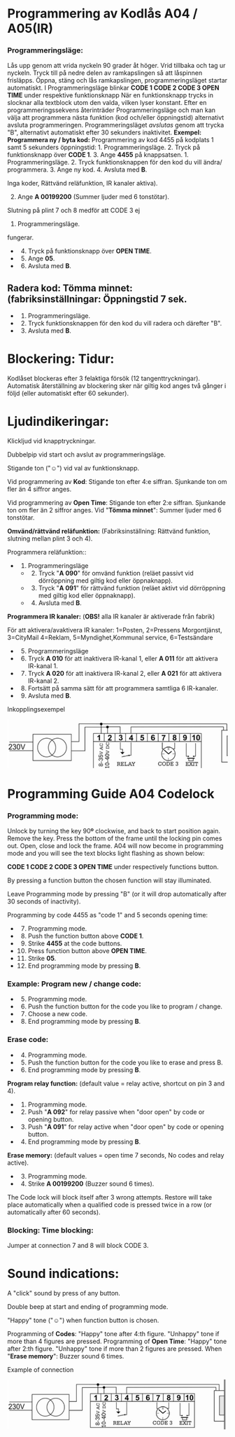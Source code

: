 # **Programmering av Kodlås A04 / A05(IR)**

### **Programmeringsläge:**

Lås upp genom att vrida nyckeln 90 grader åt höger. Vrid tillbaka och tag ur nyckeln. Tryck till på nedre delen av ramkapslingen så att låspinnen frisläpps. Öppna, stäng och lås ramkapslingen, programmeringsläget startar automatiskt. I Programmeringsläge blinkar **CODE 1 CODE 2 CODE 3 OPEN TIME** under respektive funktionsknapp När en funktionsknapp trycks in slocknar alla textblock utom den valda, vilken lyser konstant. Efter en programmeringssekvens återinträder Programmeringsläge och man kan välja att programmera nästa funktion (kod och/eller öppningstid) alternativt avsluta programmeringen. Programmeringsläget *avslutas* genom att trycka "B", alternativt automatiskt efter 30 sekunders inaktivitet. **Exempel: Programmera ny / byta kod:**  Programmering av kod 4455 på kodplats 1 samt 5 sekunders öppningstid: 1. Programmeringsläge. 2. Tryck på funktionsknapp över **CODE 1**. 3. Ange **4455** på knappsatsen. 1. Programmeringsläge. 2. Tryck funktionsknappen för den kod du vill ändra/ programmera. 3. Ange ny kod. 4. Avsluta med **B**.

Inga koder, Rättvänd reläfunktion, IR kanaler aktiva).

2. Ange **A 00199200** (Summer ljuder med 6 tonstötar).

Slutning på plint 7 och 8 medför att CODE 3 ej

1. Programmeringsläge.

fungerar.

- 4. Tryck på funktionsknapp över **OPEN TIME**.
- 5. Ange **05**.
- 6. Avsluta med **B**.

## **Radera kod: Tömma minnet:** (fabriksinställningar: Öppningstid 7 sek.

- 1. Programmeringsläge.
- 2. Tryck funktionsknappen för den kod du vill radera och därefter "B".
- 3. Avsluta med **B**.

# **Blockering: Tidur:**

Kodlåset blockeras efter 3 felaktiga försök (12 tangenttryckningar). Automatisk återställning av blockering sker när giltig kod anges två gånger i följd (eller automatiskt efter 60 sekunder).

# **Ljudindikeringar:**

Klickljud vid knapptryckningar.

Dubbelpip vid start och avslut av programmeringsläge.

Stigande ton ("☺") vid val av funktionsknapp.

Vid programmering av **Kod**: Stigande ton efter 4:e siffran. Sjunkande ton om fler än 4 siffror anges.

Vid programmering av **Open Time**: Stigande ton efter 2:e siffran. Sjunkande ton om fler än 2 siffror anges. Vid "**Tömma minnet**": Summer ljuder med 6 tonstötar.

**Omvänd/rättvänd reläfunktion:** (Fabriksinställning: Rättvänd funktion, slutning mellan plint 3 och 4).

Programmera reläfunktion::

- 1. Programmeringsläge
	- 2. Tryck "**A 090**" för omvänd funktion (reläet passivt vid dörröppning med giltig kod eller öppnaknapp).
	- 3. Tryck "**A 091**" för rättvänd funktion (reläet aktivt vid dörröppning med giltig kod eller öppnaknapp).
	- 4. Avsluta med **B**.

**Programmera IR kanaler:** (**OBS!** alla IR kanaler är aktiverade från fabrik)

För att aktivera/avaktivera IR kanaler: 1=Posten, 2=Pressens Morgontjänst, 3=CityMail 4=Reklam, 5=Myndighet,Kommunal service, 6=Testsändare

- 5. Programmeringsläge
- 6. Tryck **A 010** för att inaktivera IR-kanal 1, eller **A 011** för att aktivera IR-kanal 1.
- 7. Tryck **A 020** för att inaktivera IR-kanal 2, eller **A 021** för att aktivera IR-kanal 2.
- 8. Fortsätt på samma sätt för att programmera samtliga 6 IR-kanaler.
- 9. Avsluta med **B**.

Inkopplingsexempel

![](_page_0_Figure_32.jpeg)

# **Programming Guide A04 Codelock**

### **Programming mode:**

Unlock by turning the key 90**º** clockwise, and back to start position again. Remove the key. Press the bottom of the frame until the locking pin comes out. Open, close and lock the frame. A04 will now become in programming mode and you will see the text blocks light flashing as shown below:

**CODE 1 CODE 2 CODE 3 OPEN TIME** under respectively functions button.

By pressing a function button the chosen function will stay illuminated.

Leave Programming mode by pressing "B" (or it will drop automatically after 30 seconds of inactivity).

Programming by code 4455 as "code 1" and 5 seconds opening time:

- 7. Programming mode.
- 8. Push the function button above **CODE 1**.
- 9. Strike **4455** at the code buttons.
- 10. Press function button above **OPEN TIME**.
- 11. Strike **05**.
- 12. End programming mode by pressing **B**.

### **Example: Program new / change code:**

- 5. Programming mode.
- 6. Push the function button for the code you like to program / change.
- 7. Choose a new code.
- 8. End programming mode by pressing **B**.

### **Erase code:**

- 4. Programming mode.
- 5. Push the function button for the code you like to erase and press B.
- 6. End programming mode by pressing **B**.

**Program relay function:** (default value = relay active, shortcut on pin 3 and 4).

- 1. Programming mode.
- 2. Push "**A 092**" for relay passive when "door open" by code or opening button.
- 3. Push "**A 091**" for relay active when "door open" by code or opening button.
- 4. End programming mode by pressing **B**.

**Erase memory:** (default values = open time 7 seconds, No codes and relay active).

- 3. Programming mode.
- 4. Strike **A 00199200** (Buzzer sound 6 times).

The Code lock will block itself after 3 wrong attempts. Restore will take place automatically when a qualified code is pressed twice in a row (or automatically after 60 seconds).

### **Blocking: Time blocking:**

Jumper at connection 7 and 8 will block CODE 3.

# **Sound indications:**

A "click" sound by press of any button.

Double beep at start and ending of programming mode.

"Happy" tone ("☺") when function button is chosen.

Programming of **Codes**: "Happy" tone after 4:th figure. "Unhappy" tone if more than 4 figures are pressed. Programming of **Open Time**: "Happy" tone after 2:th figure. "Unhappy" tone if more than 2 figures are pressed. When "**Erase memory**": Buzzer sound 6 times.

Example of connection

![](_page_1_Figure_41.jpeg)